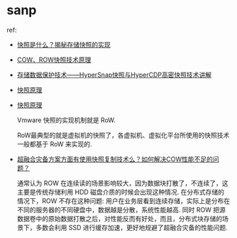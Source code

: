 # sanp
ref:
- [快照是什么？揭秘存储快照的实现](https://cloud.tencent.com/developer/article/1158686)
- [COW、ROW快照技术原理](https://support.huawei.com/enterprise/zh/doc/EDOC1100196336)
- [存储数据保护技术——HyperSnap快照与HyperCDP高密快照技术讲解](https://blog.csdn.net/m0_49864110/article/details/123989551)
- [快照原理](https://www.tencentcloud.com/zh/document/product/362/31640)
- [快照原理](https://www.haxi.cc/archives/%E5%BF%AB%E7%85%A7%E5%8E%9F%E7%90%86.html)

    Vmware 快照的实现机制就是 RoW.

    RoW最典型的就是虚拟机的快照了，各虚拟机、虚拟化平台所使用的快照技术一般都基于 RoW 来实现的.
- [超融合灾备方案方面有使用快照复制技术么？如何解决COW性能不足的问题？](https://www.smartx.com/blog/2020/06/hci-cow/)

    通常认为 ROW 在连续读的场景影响较大，因为数据块打散了，不连续了，这主要是传统存储利用 HDD 磁盘介质的时候会出现这种情况. 在分布式存储的情况下，ROW 不存在这种问题: 用户在业务层看到连续存储，实际上是分布在不同的服务器的不同硬盘中，数据越是分散，系统性能越高. 同时 ROW 把源数据卷中的原始数据打散之后，对性能反而有好处，而且，分布式块存储的场景下，多数会利用 SSD 进行缓存加速，更好地规避了超融合灾备的性能问题.


